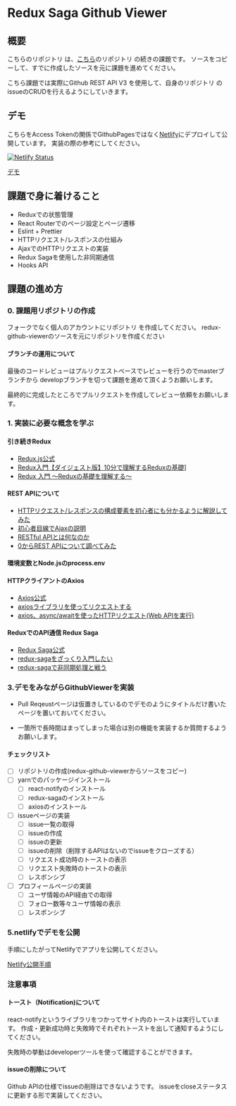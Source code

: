 # Redux Saga Github Viewer

## 概要

こちらのリポジトリ は、[こちら](https://github.com/version-1/redux-github-viewer)のリポジトリ の続きの課題です。
ソースをコピーして、すでに作成したソースを元に課題を進めてください。

こちら課題では実際にGithub REST API V3 を使用して、自身のリポジトリ のissueのCRUDを行えるようにしていきます。

## デモ

こちらをAccess Tokenの関係でGithubPagesではなく[Netlify](https://www.netlify.com/)にデプロイして公開しています。
実装の際の参考にしてください。

[![Netlify Status](https://api.netlify.com/api/v1/badges/fd047570-3f8d-4daa-bf70-4b2b563901ab/deploy-status)](https://app.netlify.com/sites/heuristic-liskov-7bdca3/deploys)

[デモ](https://heuristic-liskov-7bdca3.netlify.app/)

## 課題で身に着けること

- Reduxでの状態管理
- React Routerでのページ設定とページ遷移
- Eslint + Prettier
- HTTPリクエスト/レスポンスの仕組み
- AjaxでのHTTPリクエストの実装
- Redux Sagaを使用した非同期通信
- Hooks API

## 課題の進め方

### 0. 課題用リポジトリの作成

フォークでなく個人のアカウントにリポジトリ を作成してください。
redux-github-viewerのソースを元にリポジトリを作成ください

#### ブランチの運用について

最後のコードレビューはプルリクエストベースでレビューを行うのでmasterブランチから
developブランチを切って課題を進めて頂くようお願いします。

最終的に完成したところでプルリクエストを作成してレビュー依頼をお願いします。

### 1. 実装に必要な概念を学ぶ

#### 引き続きRedux
- [Redux.js公式](https://redux.js.org/introduction/getting-started)
- [Redux入門【ダイジェスト版】10分で理解するReduxの基礎](https://qiita.com/kitagawamac/items/49a1f03445b19cf407b7)]
- [Redux 入門 〜Reduxの基礎を理解する〜](https://qiita.com/soarflat/items/bd319695d156654bbe86)

#### REST APIについて
- [HTTPリクエスト/レスポンスの構成要素を初心者にも分かるように解説してみた](https://qiita.com/koheiyamaguchi0203/items/5777c4653a01ae4c7b06)
- [初心者目線でAjaxの説明](https://qiita.com/hisamura333/items/e3ea6ae549eb09b7efb9)
- [RESTful APIとは何なのか](https://qiita.com/NagaokaKenichi/items/0647c30ef596cedf4bf2)
- [0からREST APIについて調べてみた](https://qiita.com/masato44gm/items/dffb8281536ad321fb08)

#### 環境変数とNode.jsのprocess.env

#### HTTPクライアントのAxios
- [Axios公式](https://github.com/axios/axios)
- [axiosライブラリを使ってリクエストする](https://qiita.com/reflet/items/d5658d5d69e8e1ccd489)
- [axios、async/awaitを使ったHTTPリクエスト(Web APIを実行)](https://qiita.com/shisama/items/61cdcc09dc69fd8d3127)

#### ReduxでのAPI通信 Redux Saga
- [Redux Saga公式](https://redux-saga.js.org/)
- [redux-sagaをざっくり入門したい](https://hogehuga.com/post-1932/)
- [redux-sagaで非同期処理と戦う](https://qiita.com/kuy/items/716affc808ebb3e1e8ac)

### 3.デモをみながらGithubViewerを実装

- Pull Reqeustページは仮置きしているのでデモのようにタイトルだけ書いたページを置いておいてください。

- 一箇所で長時間はまってしまった場合は別の機能を実装するか質問するようお願いします。

#### チェックリスト

- [ ] リポジトリの作成(redux-github-viewerからソースをコピー)
- [ ] yarnでのパッケージインストール
  - [ ] react-notifyのインストール
  - [ ] redux-sagaのインストール
  - [ ] axiosのインストール
- [ ] issueページの実装
  - [ ] issue一覧の取得
  - [ ] issueの作成
  - [ ] issueの更新
  - [ ] issueの削除（削除するAPIはないのでissueをクローズする）
  - [ ] リクエスト成功時のトーストの表示
  - [ ] リクエスト失敗時のトーストの表示
  - [ ] レスポンシブ
- [ ] プロフィールページの実装
  - [ ] ユーザ情報のAPI経由での取得
  - [ ] フォロー数等々ユーザ情報の表示
  - [ ] レスポンシブ

### 5.netlifyでデモを公開

手順にしたがってNetlifyでアプリを公開してください。

[Netlify公開手順](publish-netilfy)

### 注意事項 

#### トースト（Notification)について

react-notifyというライブラリをつかってサイト内のトーストは実行しています。
作成・更新成功時と失敗時でそれぞれトーストを出して通知するようにしてください。

失敗時の挙動はdeveloperツールを使って確認することができます。





#### issueの削除について

Github APIの仕様でissueの削除はできないようです。
issueをcloseステータスに更新する形で実装してください。
